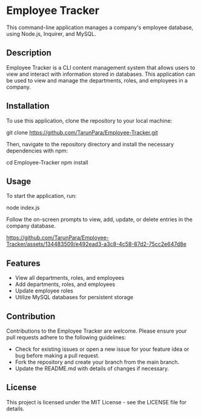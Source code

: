 # Employee Tracker

This command-line application manages a company's employee database, using Node.js, Inquirer, and MySQL.

## Description

Employee Tracker is a CLI content management system that allows users to view and interact with information stored in databases. This application can be used to view and manage the departments, roles, and employees in a company.

## Installation

To use this application, clone the repository to your local machine:

git clone https://github.com/TarunPara/Employee-Tracker.git

Then, navigate to the repository directory and install the necessary dependencies with npm:

cd Employee-Tracker
npm install

## Usage

To start the application, run:

node index.js

Follow the on-screen prompts to view, add, update, or delete entries in the company database.

https://github.com/TarunPara/Employee-Tracker/assets/134483509/e492ead3-a3c8-4c58-87d2-75cc2e647d8e
## Features

- View all departments, roles, and employees
- Add departments, roles, and employees
- Update employee roles
- Utilize MySQL databases for persistent storage

## Contribution

Contributions to the Employee Tracker are welcome. Please ensure your pull requests adhere to the following guidelines:

- Check for existing issues or open a new issue for your feature idea or bug before making a pull request.
- Fork the repository and create your branch from the main branch.
- Update the README.md with details of changes if necessary.

## License

This project is licensed under the MIT License - see the LICENSE file for details.
